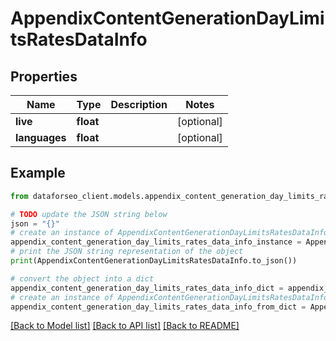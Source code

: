 # AppendixContentGenerationDayLimitsRatesDataInfo


## Properties

Name | Type | Description | Notes
------------ | ------------- | ------------- | -------------
**live** | **float** |  | [optional] 
**languages** | **float** |  | [optional] 

## Example

```python
from dataforseo_client.models.appendix_content_generation_day_limits_rates_data_info import AppendixContentGenerationDayLimitsRatesDataInfo

# TODO update the JSON string below
json = "{}"
# create an instance of AppendixContentGenerationDayLimitsRatesDataInfo from a JSON string
appendix_content_generation_day_limits_rates_data_info_instance = AppendixContentGenerationDayLimitsRatesDataInfo.from_json(json)
# print the JSON string representation of the object
print(AppendixContentGenerationDayLimitsRatesDataInfo.to_json())

# convert the object into a dict
appendix_content_generation_day_limits_rates_data_info_dict = appendix_content_generation_day_limits_rates_data_info_instance.to_dict()
# create an instance of AppendixContentGenerationDayLimitsRatesDataInfo from a dict
appendix_content_generation_day_limits_rates_data_info_from_dict = AppendixContentGenerationDayLimitsRatesDataInfo.from_dict(appendix_content_generation_day_limits_rates_data_info_dict)
```
[[Back to Model list]](../README.md#documentation-for-models) [[Back to API list]](../README.md#documentation-for-api-endpoints) [[Back to README]](../README.md)


